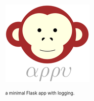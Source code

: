 # ![appy_title](https://github.com/trouchet/appy/blob/0296eda8f602bb634a14c4bf81507a051924832c/images/appy_small.png)

a minimal Flask app with logging.
